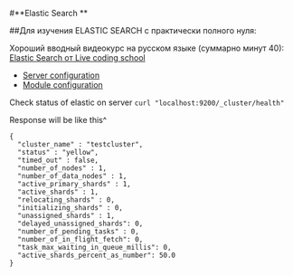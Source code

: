 

#**Elastic Search **

##Для изучения ELASTIC SEARCH с практически полного нуля: 

Хороший вводный видеокурс на русском языке (суммарно минут 40): 
[Elastic Search от Live coding school](https://www.youtube.com/watch?v=qDt70R4i3wk&list=PLdpb__6uY73kCu4eG9IolmhkBmNgyRL-i&index=1 "Elastic Search от Live coding school")

  - [Server configuration](https://github.com/Smile-SA/elasticsuite/wiki/ServerConfig-6.x "Server configuration")
- [Module configuration](https://github.com/Smile-SA/elasticsuite/wiki/ModuleInstall "Module configuration")

Check status of elastic on server `curl "localhost:9200/_cluster/health"`

Response will be like this^ 
``` 
{
  "cluster_name" : "testcluster",
  "status" : "yellow",
  "timed_out" : false,
  "number_of_nodes" : 1,
  "number_of_data_nodes" : 1,
  "active_primary_shards" : 1,
  "active_shards" : 1,
  "relocating_shards" : 0,
  "initializing_shards" : 0,
  "unassigned_shards" : 1,
  "delayed_unassigned_shards": 0,
  "number_of_pending_tasks" : 0,
  "number_of_in_flight_fetch": 0,
  "task_max_waiting_in_queue_millis": 0,
  "active_shards_percent_as_number": 50.0
}
```

